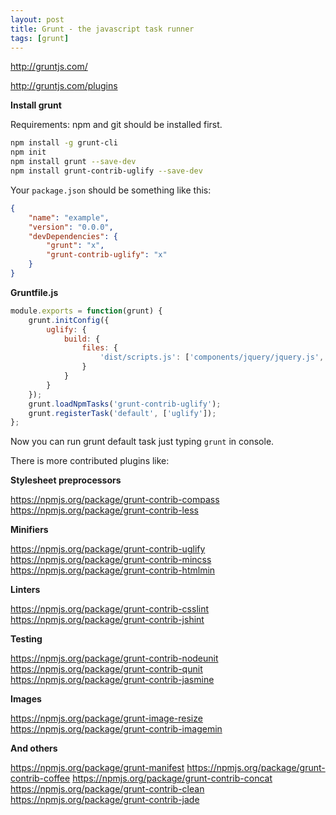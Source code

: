```yaml
---
layout: post
title: Grunt - the javascript task runner
tags: [grunt]
---
```


http://gruntjs.com/

http://gruntjs.com/plugins

**Install grunt**

Requirements: npm and git should be installed first.

```sh
npm install -g grunt-cli
npm init
npm install grunt --save-dev
npm install grunt-contrib-uglify --save-dev
```

Your `package.json` should be something like this:

```json
{
	"name": "example",
	"version": "0.0.0",
	"devDependencies": {
		"grunt": "x",
		"grunt-contrib-uglify": "x"
	}
}
```

**Gruntfile.js**

```js
module.exports = function(grunt) {
	grunt.initConfig({
		uglify: {
			build: {
				files: {
					'dist/scripts.js': ['components/jquery/jquery.js', 'components/bootstrap/docs/assets/js/bootstrap.js']
				}
			}
		}
	});
	grunt.loadNpmTasks('grunt-contrib-uglify');
	grunt.registerTask('default', ['uglify']);
};
```

Now you can run grunt default task just typing `grunt` in console.

There is more contributed plugins like:

**Stylesheet preprocessors**

https://npmjs.org/package/grunt-contrib-compass
https://npmjs.org/package/grunt-contrib-less

**Minifiers**

https://npmjs.org/package/grunt-contrib-uglify
https://npmjs.org/package/grunt-contrib-mincss
https://npmjs.org/package/grunt-contrib-htmlmin

**Linters**

https://npmjs.org/package/grunt-contrib-csslint
https://npmjs.org/package/grunt-contrib-jshint

**Testing**

https://npmjs.org/package/grunt-contrib-nodeunit
https://npmjs.org/package/grunt-contrib-qunit
https://npmjs.org/package/grunt-contrib-jasmine

**Images**

https://npmjs.org/package/grunt-image-resize
https://npmjs.org/package/grunt-contrib-imagemin

**And others**

https://npmjs.org/package/grunt-manifest
https://npmjs.org/package/grunt-contrib-coffee
https://npmjs.org/package/grunt-contrib-concat
https://npmjs.org/package/grunt-contrib-clean
https://npmjs.org/package/grunt-contrib-jade